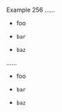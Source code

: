 Example 256
......

-
  foo
-
  ```
  bar
  ```
-
      baz

......

<ul>
<li>foo</li>
<li>
<pre><code>bar
</code></pre>
</li>
<li>
<pre><code>baz
</code></pre>
</li>
</ul>
